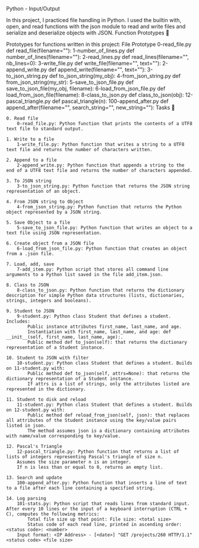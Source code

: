 Python - Input/Output

In this project, I practiced file handling in Python. I used the builtin with, open, and read functions with the json module to read and write files and serialize and deserialize objects with JSON.
Function Prototypes 💾

Prototypes for functions written in this project:
File 	Prototype
0-read_file.py 	def read_file(filename=""):
1-number_of_lines.py 	def number_of_lines(filename=""):
2-read_lines.py 	def read_lines(filename="", nb_lines=0):
3-write_file.py 	def write_file(filename="", text=""):
2-append_write.py 	def append_write(filename="", text=""):
3-to_json_string.py 	def to_json_string(my_obj):
4-from_json_string.py 	def from_json_string(my_str):
5-save_to_json_file.py 	def save_to_json_file(my_obj, filename):
6-load_from_json_file.py 	def load_from_json_file(filename):
8-class_to_json.py 	def class_to_json(obj):
12-pascal_triangle.py 	def pascal_triangle(n):
100-append_after.py 	def append_after(filename="", search_string="", new_string=""):
Tasks 📃

    0. Read file
        0-read_file.py: Python function that prints the contents of a UTF8 text file to standard output.

    1. Write to a file
        1-write_file.py: Python function that writes a string to a UTF8 text file and returns the number of characters written.

    2. Append to a file
        2-append_write.py: Python function that appends a string to the end of a UTF8 text file and returns the number of characters appended.

    3. To JSON string
        3-to_json_string.py: Python function that returns the JSON string representation of an object.

    4. From JSON string to Object
        4-from_json_string.py: Python function that returns the Python object represented by a JSON string.

    5. Save Object to a file
        5-save_to_json_file.py: Python function that writes an object to a text file using JSON representation.

    6. Create object from a JSON file
        6-load_from_json_file.py: Python function that creates an object from a .json file.

    7. Load, add, save
        7-add_item.py: Python script that stores all command line arguments to a Python list saved in the file add_item.json.

    8. Class to JSON
        8-class_to_json.py: Python function that returns the dictionary description for simple Python data structures (lists, dictionaries, strings, integers and booleans).

    9. Student to JSON
        9-student.py: Python class Student that defines a student. Includes:
            Public instance attributes first_name, last_name, and age.
            Instantiation with first_name, last_name, and age: def __init__(self, first_name, last_name, age):.
            Public method def to_json(self): that returns the dictionary representation of a Student instance.

    10. Student to JSON with filter
        10-student.py: Python class Student that defines a student. Builds on 11-student.py with:
            Public method def to_json(self, attrs=None): that returns the dictionary representation of a Student instance.
            If attrs is a list of strings, only the attributes listed are represented in the dictionary.

    11. Student to disk and reload
        11-student.py: Python class Student that defines a student. Builds on 12-student.py with:
            Public method def reload_from_json(self, json): that replaces all attributes of the Student instance using the key/value pairs listed in json.
            The method assumes json is a dictionary containing attributes with name/value corresponding to key/value.

    12. Pascal's Triangle
        12-pascal_triangle.py: Python function that returns a list of lists of integers representing Pascal's triangle of size n.
        Assumes the size parameter n is an integer.
        If n is less than or equal to 0, returns an empty list.

    13. Search and update
        100-append_after.py: Python function that inserts a line of text to a file after each line containing a specified string.

    14. Log parsing
        101-stats.py: Python script that reads lines from standard input. After every 10 lines or the input of a keyboard interruption (CTRL + C), computes the following metrics:
            Total file size up that point: File size: <total size>
            Status code of each read line, printed in ascending order: <status code>: <number>
        Input format: <IP Address> - [<date>] "GET /projects/260 HTTP/1.1" <status code> <file size>

